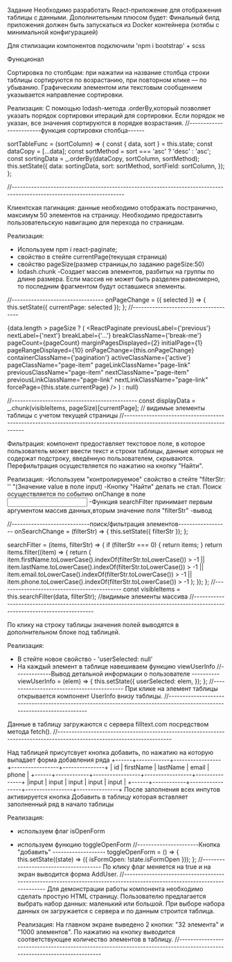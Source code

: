 Задание
Необходимо разработать React-приложение для отображения таблицы с данными. Дополнительным плюсом будет: Финальный билд приложения должен быть запускаться из Docker контейнера (хотябы с минимальной конфигурацией)

Для стилизации компонентов подключили 'npm i bootstrap' + scss

Функционал

Сортировка по столбцам: при нажатии на название столбца строки таблицы сортируются по возрастанию, при повторном клике — по убыванию. Графическим элементом или текстовым сообщением указывается направление сортировки.

Реализация: С помощью lodash-метода .orderBy,который позволяет указать порядок сортировки итераций для сортировки. Если порядок не указан, все значения сортируются в порядке возрастания.
//------------------------функция сортировки столбца------

sortTableFunc = (sortColumn) => {
const { data, sort } = this.state;
const dataCopy = [...data];
const sortMethod = sort === 'asc' ? 'desc' : 'asc';
const sortingData = \_.orderBy(dataCopy, sortColumn, sortMethod);
this.setState({
data: sortingData,
sort: sortMethod,
sortField: sortColumn,
});
};

//----------------------------------------------------------------------------------------------------------------------

Клиентская пагинация: данные необходимо отображать постранично, максимум 50 элементов на страницу.
Необходимо предоставить пользовательскую навигацию для перехода по страницам.

Реализация:

- Используем npm i react-paginate;
- свойство в стейте currentPage(текущая страница)
- свойство pageSize(размер страницы,по заданию pageSize:50)
- lodash.chunk -Создает массив элементов, разбитых на группы по длине размера. Если массив не может быть разделен равномерно, то последним фрагментом будут оставшиеся элементы.

//---------------------------------
onPageChange = ({ selected }) => {
this.setState({ currentPage: selected });
};
//-------------------------------------

{data.length > pageSize ? (
<ReactPaginate
previousLabel={'previous'}
nextLabel={'next'}
breakLabel={'...'}
breakClassName={'break-me'}
pageCount={pageCount}
marginPagesDisplayed={2}
initialPage={1}
pageRangeDisplayed={10}
onPageChange={this.onPageChange}
containerClassName={'pagination'}
activeClassName={'active'}
pageClassName="page-item"
pageLinkClassName="page-link"
previousClassName="page-item"
nextClassName="page-item"
previousLinkClassName="page-link"
nextLinkClassName="page-link"
forcePage={this.state.currentPage}
/>
) : null}

//---------------------------------------------
const displayData = \_.chunk(visibleItems, pageSize)[currentPage]; // видимые элементы таблицы с учетом текущей страницы
//------------------------------------------------------------------------------------------------------------------------

Фильтрация: компонент предоставляет текстовое поле, в которое пользователь может ввести текст и строки таблицы, данные которых не содержат подстроку, введённую пользователем, скрываются. Перефильтрация осуществляется по нажатию на кнопку "Найти".

Реализация:
-Используем "контролируемое" свойство в стейте "filterStr: '' "(Значение value в поле input)
-Кнопку "Найти" делать не стал. Поиск осуществляется по событию onChange в поле <input>
-Функция searchFilter принимает первым аргументом массив данных,вторым значение поля "filterStr"
-вывод

//----------------------------поиск/фильтрация элементов------------------
onSearchChange = (filterStr) => {
this.setState({ filterStr });
};

searchFilter = (items, filterStr) => {
if (filterStr === 0) {
return items;
}
return items.filter((item) => {
return (
item.firstName.toLowerCase().indexOf(filterStr.toLowerCase()) > -1 ||
item.lastName.toLowerCase().indexOf(filterStr.toLowerCase()) > -1 ||
item.email.toLowerCase().indexOf(filterStr.toLowerCase()) > -1 ||
item.phone.toLowerCase().indexOf(filterStr.toLowerCase()) > -1
);
});
};
//--------------------------------------------
const visibleItems = this.searchFilter(data, filterStr); //видимые элементы массива
//------------------------------------------------------------------------------------------------------------------------

По клику на строку таблицы значения полей выводятся в дополнительном блоке под таблицей.

Реализация:

- В стейте новое свойство - 'userSelected: null'
- На каждый элемент в таблице навешиваем функцию viewUserInfo
  //-------------Вывод детальной информации о пользователе ----------
  viewUserInfo = (elem) => {
  this.setState({
  userSelected: elem,
  });
  };
  //------------------------------------------
  При клике на элемент таблицы открывается компонент UserInfo внизу таблицы.
  //-----------------------------------------------------------------------------------------------------------------------

Данные в таблицу загружаются с сервера filltext.com посредством метода fetch().
//-----------------------------------------------------------------------------------------------------------------------

Над таблицей присутсвует кнопка добавить, по нажатию на которую выпадает форма добавления ряда +------+------------+-----------------+-----------------+---------------+ | id | firstName | lastName | email | phone | +------+------------+-----------------+-----------------+---------------+ |input | input | input | input | input | +------+------------+-----------------+-----------------+---------------+
После заполнения всех инпутов активируется кнопка Добавить в таблицу которая вставляет заполненный ряд в начало таблицы

Реализация:

- используем флаг isOpenForm
- используем функцию toggleOpenForm
  //----------------------Кнопка "добавить" -------------------
  toggleOpenForm = () => {
  this.setState((state) => ({ isFormOpen: !state.isFormOpen }));
  };
  //--------------------------------------
  По клику флаг меняется на true и на экран выводится форма AddUser.
  //------------------------------------------------------------------------------------------------------------------------
  Для демонстрации работы компонента необходимо сделать простую HTML страницу. Пользователю предлагается выбрать набор данных: маленький или большой. При выборе набора данных он загружается с сервера и по данным строится таблица.

  Реализация:
  На главном экране выведено 2 кнопки: "32 элемента" и "1000 элементов".
  По нажатию на кнопку выводится соответствующее количество элементов в таблицу.
  //------------------------------------------------------------------------------------------------------------------------
